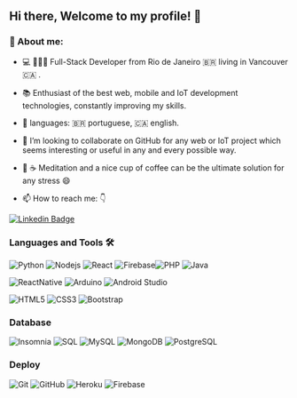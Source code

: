 
## Hi there, Welcome to my profile! 👋
### 🤔 About me:

   - :computer: 👨🏻‍💻 Full-Stack Developer from Rio de Janeiro :brazil: living in Vancouver 🇨🇦 .
- 📚 Enthusiast of the best web, mobile and IoT development technologies, constantly improving my skills.
- 💬  languages: 🇧🇷 portuguese, 🇨🇦 english.
- 👯 I’m looking to collaborate on GitHub for any web or IoT project which seems interesting or useful in any and every possible way.
- 🧘 ☕  Meditation and a nice cup of coffee can be the ultimate solution for any stress 😄


- 📫 How to reach me: 👇 

[      ![Linkedin Badge](https://img.shields.io/badge/-LinkedIn-blue?style=flat-square&logo=Linkedin&logoColor=white&link=https://www.linkedin.com/in/paloma-passos-2167a5105/)](https://www.linkedin.com/in/paloma-passos-2167a5105/) 


### Languages and Tools 🛠 
![Python](https://img.shields.io/badge/-PYTHON-000000?style=flat&logo=python) ![Nodejs](https://img.shields.io/badge/-Nodejs-339933?style=flat-square&logo=Node.js&logoColor=ffffff) ![React](https://img.shields.io/badge/-React-%23282C34?style=flat-square&logo=react) ![Firebase](https://img.shields.io/badge/-Firebase-FFCA28?style=flat-square&logo=firebase&logoColor=ffffff)![PHP](https://img.shields.io/badge/-PHP-000000?style=flat&logo=php) ![Java](http://img.shields.io/badge/-JAVA-5B4638?style=flat-square&logo=java&logoColor=ffffff)

![ReactNative](https://img.shields.io/badge/-ReactNative-61DAFB?logo=react&logoColor=white&style=flat) ![Arduino](https://img.shields.io/badge/-Arduino-black?style=flat-square&logo=Arduino&link=) ![Android Studio](http://img.shields.io/badge/-Android%20Studio-3DDC84?style=flat-square&logo=android-studio&logoColor=ffffff)

![HTML5](https://img.shields.io/badge/-HTML5-%23E44D27?style=flat-square&logo=html5&logoColor=ffffff) ![CSS3](https://img.shields.io/badge/-CSS3-%231572B6?style=flat-square&logo=css3) ![Bootstrap](https://img.shields.io/badge/-Bootstrap-563D7C?style=flat-square&logo=Bootstrap) 
    
### Database 
![Insomnia](https://img.shields.io/badge/-insomnia-5849BE?logo=insomnia) ![SQL](https://img.shields.io/badge/-SQL-000000?style=flat&logo=postgresql) ![MySQL](https://img.shields.io/badge/-MySQL-black?style=flat-square&logo=mysql) ![MongoDB](https://img.shields.io/badge/-MongoDB-black?style=flat-square&logo=mongodb) ![PostgreSQL](https://img.shields.io/badge/-PostgreSQL-336791?style=flat-square&logo=postgresql) 

### Deploy
![Git](https://img.shields.io/badge/-Git-black?style=flat-square&logo=git) ![GitHub](https://img.shields.io/badge/-GitHub-181717?style=flat-square&logo=github) ![Heroku](https://img.shields.io/badge/-Heroku-430098?style=flat-square&logo=heroku) ![Firebase](https://img.shields.io/badge/-Firebase-FFCA28?style=flat-square&logo=firebase&logoColor=ffffff)
